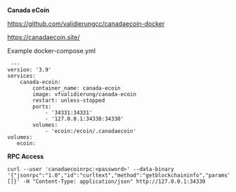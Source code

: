 **Canada eCoin**

https://github.com/validierungcc/canadaecoin-docker

https://canadaecoin.site/


Example docker-compose.yml

     ---
    version: '3.9'
    services:
        canada-ecoin:
            container_name: canada-ecoin
            image: vfvalidierung/canada-ecoin
            restart: unless-stopped
            ports:
                - '34331:34331'
                - '127.0.0.1:34330:34330'
            volumes:
                - 'ecoin:/ecoin/.canadaecoin'
    volumes:
       ecoin:

**RPC Access**

    curl --user 'canadaecoinrpc:<password>' --data-binary '{"jsonrpc":"1.0","id":"curltext","method":"getblockchaininfo","params":[]}' -H "Content-Type: application/json" http://127.0.0.1:34330
